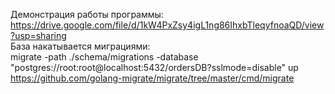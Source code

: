 Демонстрация работы программы: https://drive.google.com/file/d/1kW4PxZsy4igL1ng86IhxbTleqyfnoaQD/view?usp=sharing  
База накатывается миграциями:  
migrate -path ./schema/migrations -database "postgres://root:root@localhost:5432/ordersDB?sslmode=disable" up  
https://github.com/golang-migrate/migrate/tree/master/cmd/migrate  
